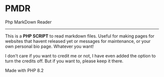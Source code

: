 # PMDR
Php MarkDown Reader
***

This is a **PHP SCRIPT** to read markdown files. Useful for making pages for websites that havent released yet or messages for maintenance, or your own personal bio page. Whatever you want!

I don't care if you want to credit me or not, I have even added the option to turn the credits off. But if you want to, please keep it there.

Made with PHP 8.2
